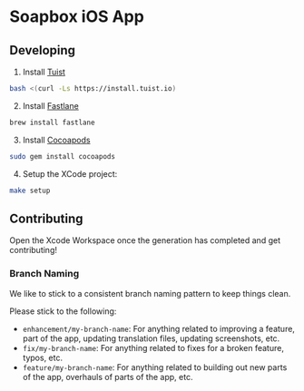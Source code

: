 # Soapbox iOS App

## Developing

1. Install [Tuist](https://github.com/tuist/tuist)

```sh
bash <(curl -Ls https://install.tuist.io)
```

2. Install [Fastlane](https://fastlane.tools/)

```sh
brew install fastlane
```

3. Install [Cocoapods](https://cocoapods.org/)

```sh
sudo gem install cocoapods
```

4. Setup the XCode project:

```sh
make setup
```

## Contributing

Open the Xcode Workspace once the generation has completed and get contributing!

### Branch Naming

We like to stick to a consistent branch naming pattern to keep things clean.

Please stick to the following:

- `enhancement/my-branch-name`:
  For anything related to improving a feature, part of the app, updating translation files, updating screenshots, etc.
- `fix/my-branch-name`:
  For anything related to fixes for a broken feature, typos, etc.
- `feature/my-branch-name`:
  For anything related to building out new parts of the app, overhauls of parts of the app, etc.
